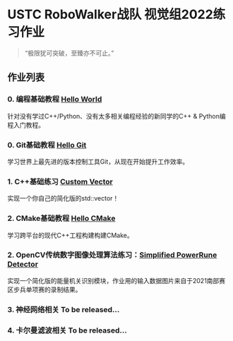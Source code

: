 # USTC RoboWalker战队 视觉组2022练习作业

> “极限犹可突破，至臻亦不可止。”



## 作业列表

### 0. 编程基础教程 [Hello World](./HW0-Hello_World)

针对没有学过C++/Python、没有太多相关编程经验的新同学的C++ & Python编程入门教程。

### 0. Git基础教程 [Hello Git](./HW0-Hello_Git)

学习世界上最先进的版本控制工具Git，从现在开始提升工作效率。


### 1. C++基础练习 [Custom Vector](./HW1-Custom_Vector)

实现一个你自己的简化版的std::vector！


### 2. CMake基础教程 [Hello CMake](./HW2-Hello_CMake)

学习跨平台的现代C++工程构建构建CMake。

### 2. OpenCV传统数字图像处理算法练习：[Simplified PowerRune Detector](./HW2-Simplified_PowerRune_Detector)

实现一个简化版的能量机关识别模块，作业用的输入数据图片来自于2021南部赛区步兵单项赛的录制结果。



### 3. 神经网络相关 To be released...



### 4. 卡尔曼滤波相关 To be released...

